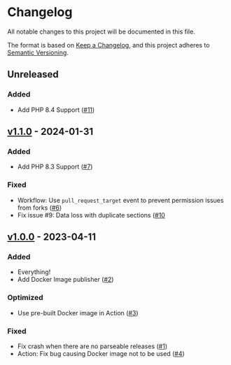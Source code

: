 # Changelog

All notable changes to this project will be documented in this file.

The format is based on [Keep a Changelog](https://keepachangelog.com/en/1.0.0/),
and this project adheres to [Semantic Versioning](https://semver.org/spec/v2.0.0.html).

## Unreleased

### Added

- Add PHP 8.4 Support ([#11](https://github.com/claudiodekker/changelog-updater/pull/11))


## [v1.1.0](https://github.com/claudiodekker/changelog-updater/compare/v1.0.0...v1.1.0) - 2024-01-31

### Added

- Add PHP 8.3 Support ([#7](https://github.com/claudiodekker/changelog-updater/pull/7))

### Fixed

- Workflow: Use `pull_request_target` event to prevent permission issues from forks ([#6](https://github.com/claudiodekker/changelog-updater/pull/6))
- Fix issue #9: Data loss with duplicate sections ([#10](https://github.com/claudiodekker/changelog-updater/pull/10)


## [v1.0.0](https://github.com/claudiodekker/changelog-updater/releases/tag/v1.0.0) - 2023-04-11

### Added

- Everything!
- Add Docker Image publisher ([#2](https://github.com/claudiodekker/changelog-updater/pull/2))

### Optimized

- Use pre-built Docker image in Action ([#3](https://github.com/claudiodekker/changelog-updater/pull/3))

### Fixed

- Fix crash when there are no parseable releases ([#1](https://github.com/claudiodekker/changelog-updater/pull/1))
- Action: Fix bug causing Docker image not to be used ([#4](https://github.com/claudiodekker/changelog-updater/pull/4))
